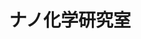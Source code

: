 ---
title: "ナノ化学研究室"
draft: false

# page title background image
bg_image: "images/banner/bg1.jpg"

# meta description ~100 letters in Japanese
description : "光機能性ナノ粒子を用いた分析技術の研究"

# Research image
image: "images/research/research-6.jpg"

# taxonomy
la_categories: "物質化学" # 分子化学 | 物質化学 | 反応化学
keywords: ["ナノ物質", "量子計測", "ナノ光学"]

# faculties; label: true name and title
faculties:
  fujiwara: "\u85E4\u539F \u6B63\u6F84 \u51C6\u6559\u6388"


# contact info
contact:
- icon: ti-email
  link: mailto:masazumi@okayama-u.ac.jp
  name: masazumi@okayama-u.ac.jp
- icon: ti-mobile
  link: tel:086-251-7834
  name: 086-251-7834
- icon: ti-printer
  link: tel:086-251-7834
  name: FAX 086-251-7834


- name : "ナノ化学研究室"
  icon : "ti-world" # icon pack : https://themify.me/themify-icons
  link : "https://www.nanochem-okayama-u.net/"

- name : "700-8530 岡山県岡山市津島中3－1－1"
  icon : "ti-location-pin" # icon pack : https://themify.me/themify-icons
  link : "#"

# type
type: "laboratory"
---